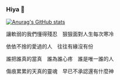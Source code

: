 ### Hiya 👋

[![Anurag's GitHub stats](github-readme-stats-lswdhqo4n-amarillonmc.vercel.app/api?username=amarillonmc&count_private=true&show_icons=true&theme=tokyonight)](https://github.com/anuraghazra/github-readme-stats)

讓軟弱的我們懂得殘忍　狠狠面對人生每次寒冷

依依不捨的愛過的人　往往有緣沒有份

誰把誰真的當真　誰為誰心疼　誰是唯一誰的人

傷痕累累的天真的靈魂　早已不承認還有什麼神



<!--
**amarillonmc/amarillonmc** is a ✨ _special_ ✨ repository because its `README.md` (this file) appears on your GitHub profile.

Here are some ideas to get you started:

- 🔭 I’m currently working on ...
- 🌱 I’m currently learning ...
- 👯 I’m looking to collaborate on ...
- 🤔 I’m looking for help with ...
- 💬 Ask me about ...
- 📫 How to reach me: ...
- 😄 Pronouns: ...
- ⚡ Fun fact: ...
-->
